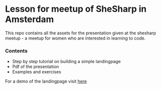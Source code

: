 # Lesson for meetup of SheSharp in Amsterdam

This repo contains all the assets for the presentation given at the shesharp meetup - a meetup for women who are interested in learning to code.

### Contents

- Step by step tutorial on building a simple landingpage
- Pdf of the presentation
- Examples and exercises

For a demo of the landingpage visit [here](http://www.tjinauyeung.nl/bananas/)
